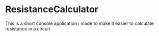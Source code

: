 # ResistanceCalculator
This is a short console application i made to make it easier to calculate resistance in a circuit
